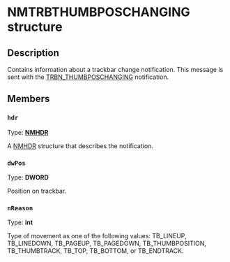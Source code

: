 # NMTRBTHUMBPOSCHANGING structure

## Description

Contains information about a trackbar change notification. This message is sent with the [TRBN_THUMBPOSCHANGING](https://learn.microsoft.com/windows/desktop/Controls/trbn-thumbposchanging) notification.

## Members

### `hdr`

Type: **[NMHDR](https://learn.microsoft.com/windows/desktop/api/richedit/ns-richedit-nmhdr)**

A [NMHDR](https://learn.microsoft.com/windows/desktop/api/richedit/ns-richedit-nmhdr) structure that describes the notification.

### `dwPos`

Type: **DWORD**

Position on trackbar.

### `nReason`

Type: **int**

Type of movement as one of the following values: TB_LINEUP, TB_LINEDOWN, TB_PAGEUP, TB_PAGEDOWN, TB_THUMBPOSITION, TB_THUMBTRACK,
TB_TOP, TB_BOTTOM, or TB_ENDTRACK.